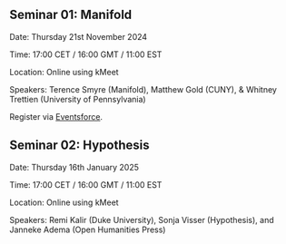 ## Seminar 01: Manifold

Date: Thursday 21st November 2024

Time: 17:00 CET / 16:00 GMT / 11:00 EST

Location: Online using kMeet

Speakers: Terence Smyre (Manifold), Matthew Gold (CUNY), & Whitney Trettien (University of Pennsylvania)

Register via [Eventsforce](https://www.eventsforce.net/cugroup/frontend/reg/thome.csp?pageID=555708&ef_sel_menu=9150&eventID=1997).  

## Seminar 02: Hypothesis

Date: Thursday 16th January 2025

Time: 17:00 CET / 16:00 GMT / 11:00 EST

Location: Online using kMeet

Speakers: Remi Kalir (Duke University), Sonja Visser (Hypothesis), and Janneke Adema (Open Humanities Press)
